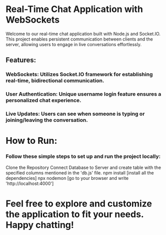 # Real-Time Chat Application with WebSockets
Welcome to our real-time chat application built with Node.js and Socket.IO. This project enables persistent communication between clients and the server, allowing users to engage in live conversations effortlessly.

## Features:
### WebSockets: Utilizes Socket.IO framework for establishing real-time, bidirectional communication.
### User Authentication: Unique username login feature ensures a personalized chat experience.
### Live Updates: Users can see when someone is typing or joining/leaving the conversation.

# How to Run:
### Follow these simple steps to set up and run the project locally:
Clone the Repository
Connect Database to Server and create table with the specified columns mentioned in the 'db.js' file.
npm install [install all the dependencies]
npx nodemon [go to your browser and write 'http://localhost:4000']

# Feel free to explore and customize the application to fit your needs. Happy chatting!
